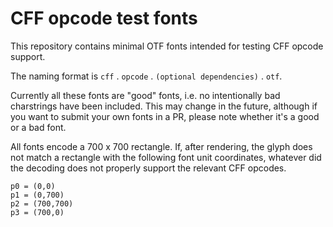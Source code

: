 # CFF opcode test fonts

This repository contains minimal OTF fonts intended for testing CFF opcode support.

The naming format is `cff` . `opcode` . `(optional dependencies)` . `otf`.

Currently all these fonts are "good" fonts, i.e. no intentionally bad charstrings
have been included. This may change in the future, although if you want to submit
your own fonts in a PR, please note whether it's a good or a bad font.

All fonts encode a 700 x 700  rectangle. If, after rendering, the glyph does not
match a rectangle with the following font unit coordinates, whatever did the
decoding does not properly support the relevant CFF opcodes.

```
p0 = (0,0)
p1 = (0,700)
p2 = (700,700)
p3 = (700,0)
```
